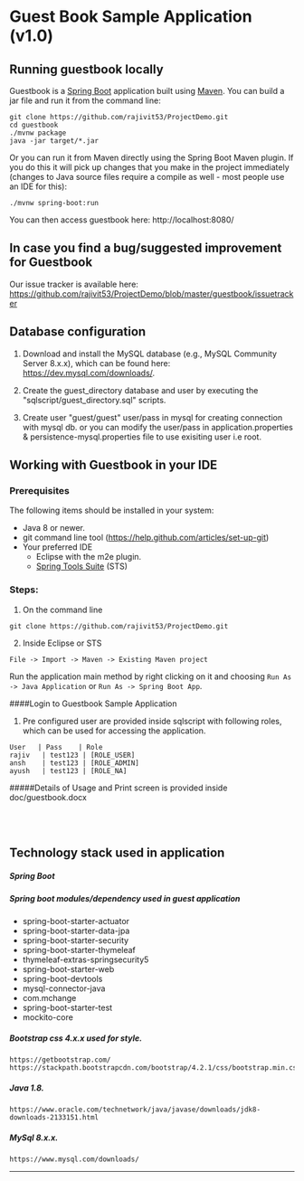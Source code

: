 # Guest Book Sample Application (v1.0)
## Running guestbook locally
Guestbook is a [Spring Boot](https://spring.io/guides/gs/spring-boot) application built using [Maven](https://spring.io/guides/gs/maven/). You can build a jar file and run it from the command line:

```
git clone https://github.com/rajivit53/ProjectDemo.git
cd guestbook
./mvnw package
java -jar target/*.jar
```

Or you can run it from Maven directly using the Spring Boot Maven plugin. If you do this it will pick up changes that you make in the project immediately (changes to Java source files require a compile as well - most people use an IDE for this):

```
./mvnw spring-boot:run
```

You can then access guestbook here: http://localhost:8080/

## In case you find a bug/suggested improvement for Guestbook
Our issue tracker is available here: https://github.com/rajivit53/ProjectDemo/blob/master/guestbook/issuetracker


## Database configuration

1) Download and install the MySQL database (e.g., MySQL Community Server 8.x.x),
   which can be found here: https://dev.mysql.com/downloads/. 

2) Create the guest\_directory database and user by executing the "sqlscript/guest_directory.sql"
   scripts.

3) Create user "guest/guest" user/pass in mysql for creating connection with mysql db. or you can modify the user/pass in application.properties & persistence-mysql.properties file to use exisiting user i.e root.


## Working with Guestbook in your IDE

### Prerequisites
The following items should be installed in your system:
* Java 8 or newer.
* git command line tool (https://help.github.com/articles/set-up-git)
* Your preferred IDE 
  * Eclipse with the m2e plugin. 
  * [Spring Tools Suite](https://spring.io/tools) (STS)

### Steps:

1) On the command line
```
git clone https://github.com/rajivit53/ProjectDemo.git
```
2) Inside Eclipse or STS
```
File -> Import -> Maven -> Existing Maven project
```

Run the application main method by right clicking on it and choosing `Run As -> Java Application` or `Run As -> Spring Boot App`.

####Login to Guestbook Sample Application

1) Pre configured user are provided inside sqlscript with following roles, which can be used for accessing the application.  

```
User   | Pass    | Role  
rajiv	| test123 | [ROLE_USER]     
ansh	| test123 | [ROLE_ADMIN]   
ayush	| test123 | [ROLE_NA]   
```

#####Details of Usage and Print screen is provided inside doc/guestbook.docx   

<br><br>


## Technology stack used in application

##### Spring Boot
##### Spring boot modules/dependency used in guest application
* spring-boot-starter-actuator
* spring-boot-starter-data-jpa
* spring-boot-starter-security
* spring-boot-starter-thymeleaf
* thymeleaf-extras-springsecurity5
* spring-boot-starter-web
* spring-boot-devtools
* mysql-connector-java
* com.mchange
* spring-boot-starter-test
* mockito-core

##### Bootstrap css 4.x.x used for style.
```
https://getbootstrap.com/  
https://stackpath.bootstrapcdn.com/bootstrap/4.2.1/css/bootstrap.min.css
```
##### Java 1.8.
```
https://www.oracle.com/technetwork/java/javase/downloads/jdk8-downloads-2133151.html
```
##### MySql 8.x.x.
```
https://www.mysql.com/downloads/
```


<hr>



